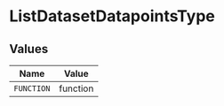 # ListDatasetDatapointsType


## Values

| Name       | Value      |
| ---------- | ---------- |
| `FUNCTION` | function   |